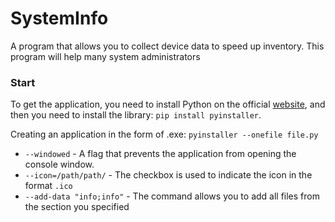 # SystemInfo
A program that allows you to collect device data to speed up inventory. This program will help many system administrators

### Start
To get the application, you need to install Python on the official [website](https://www.python.org/), and then you need to install the library: `pip install pyinstaller`.

Creating an application in the form of .exe: `pyinstaller --onefile file.py`
- `--windowed` - A flag that prevents the application from opening the console window.
- `--icon=/path/path/` - The checkbox is used to indicate the icon in the format `.ico`
- `--add-data "info;info"` - The command allows you to add all files from the section you specified